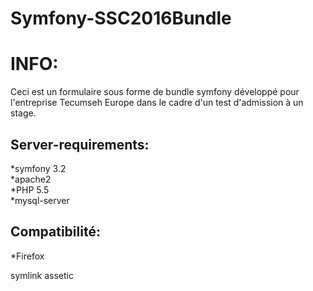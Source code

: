 # Symfony-SSC2016Bundle
INFO:
================================
Ceci est un formulaire sous forme de bundle symfony développé pour l'entreprise Tecumseh Europe dans le cadre d'un test d'admission à un stage.


Server-requirements:
--------------------------------
*symfony 3.2                   
*apache2                       
*PHP 5.5                       
*mysql-server

Compatibilité:
--------------------------------
*Firefox


symlink
assetic